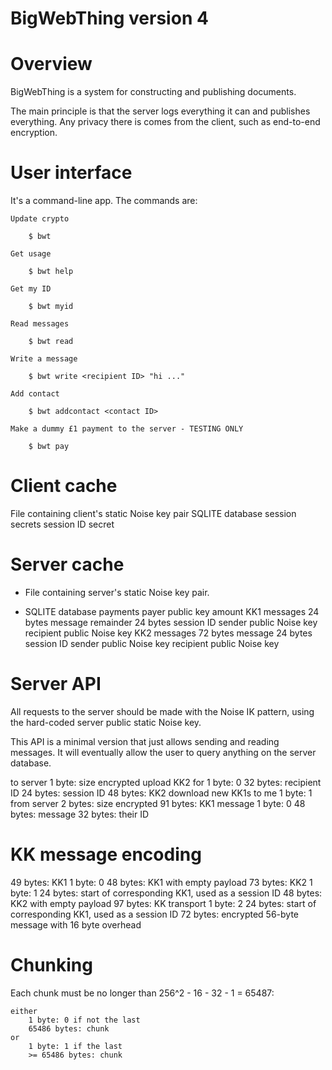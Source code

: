 BigWebThing version 4
=====================

# Overview

BigWebThing is a system for constructing and publishing documents.

The main principle is that the server logs everything it can and publishes everything. Any privacy there is comes from the client, such as end-to-end encryption.

# User interface

It's a command-line app. The commands are:

	Update crypto

		$ bwt

	Get usage

		$ bwt help

	Get my ID

		$ bwt myid

	Read messages

		$ bwt read

	Write a message

		$ bwt write <recipient ID> "hi ..."

	Add contact

		$ bwt addcontact <contact ID>

	Make a dummy £1 payment to the server - TESTING ONLY

		$ bwt pay

# Client cache

File containing client's static Noise key pair
SQLITE database
	session secrets
		session ID
		secret

# Server cache

+ File containing server's static Noise key pair.

+ SQLITE database
	payments
		payer public key
		amount
	KK1 messages
        24 bytes message remainder
        24 bytes session ID
		sender public Noise key
		recipient public Noise key
	KK2 messages
		72 bytes message
        24 bytes session ID
		sender public Noise key
		recipient public Noise key

# Server API

All requests to the server should be made with the Noise IK pattern, using the hard-coded server public static Noise key.

This API is a minimal version that just allows sending and reading messages. It will eventually allow the user to query anything on the server database.

to server
	1 byte: size
	encrypted
        upload KK2 for
            1 byte: 0
            32 bytes: recipient ID
            24 bytes: session ID
            48 bytes: KK2
        download new KK1s to me
            1 byte: 1
from server
	2 bytes: size
	encrypted
        91 bytes: KK1 message
            1 byte: 0
            48 bytes: message
            32 bytes: their ID

# KK message encoding

49 bytes: KK1
	1 byte: 0
	48 bytes: KK1 with empty payload
73 bytes: KK2
	1 byte: 1
	24 bytes: start of corresponding KK1, used as a session ID
	48 bytes: KK2 with empty payload
97 bytes: KK transport
	1 byte: 2
	24 bytes: start of corresponding KK1, used as a session ID
	72 bytes: encrypted 56-byte message with 16 byte overhead

# Chunking

Each chunk must be no longer than 256^2 - 16 - 32 - 1 = 65487:

    either
        1 byte: 0 if not the last
        65486 bytes: chunk
    or
        1 byte: 1 if the last
        >= 65486 bytes: chunk
